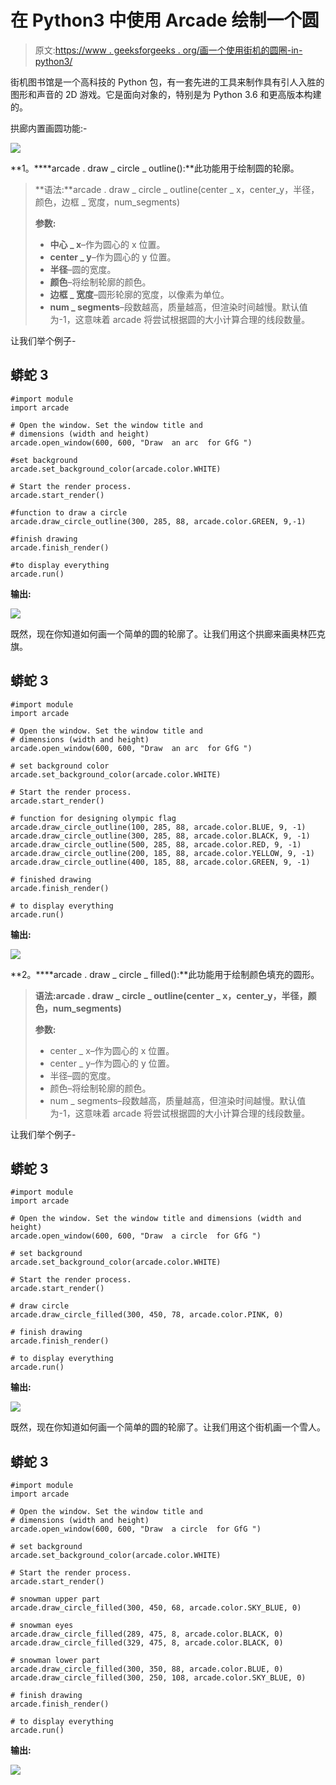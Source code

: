 # 在 Python3 中使用 Arcade 绘制一个圆

> 原文:[https://www . geeksforgeeks . org/画一个使用街机的圆圈-in-python3/](https://www.geeksforgeeks.org/draw-a-circle-using-arcade-in-python3/)

街机图书馆是一个高科技的 Python 包，有一套先进的工具来制作具有引人入胜的图形和声音的 2D 游戏。它是面向对象的，特别是为 Python 3.6 和更高版本构建的。

拱廊内置画圆功能:-

![](img/61935470d60ccb680b3fa2ebfbd3ae50.png)

**1。****arcade . draw _ circle _ outline():**此功能用于绘制圆的轮廓。

> **语法:**arcade . draw _ circle _ outline(center _ x，center_y，半径，颜色，边框 _ 宽度，num_segments)
> 
> **参数:**
> 
> *   **中心 _ x**–作为圆心的 x 位置。
> *   **center _ y**–作为圆心的 y 位置。
> *   **半径**–圆的宽度。
> *   **颜色**–将绘制轮廓的颜色。
> *   **边框 _ 宽度**–圆形轮廓的宽度，以像素为单位。
> *   **num _ segments**–段数越高，质量越高，但渲染时间越慢。默认值为-1，这意味着 arcade 将尝试根据圆的大小计算合理的线段数量。

让我们举个例子-

## 蟒蛇 3

```
#import module
import arcade

# Open the window. Set the window title and
# dimensions (width and height)
arcade.open_window(600, 600, "Draw  an arc  for GfG ")

#set background
arcade.set_background_color(arcade.color.WHITE)

# Start the render process.
arcade.start_render()

#function to draw a circle
arcade.draw_circle_outline(300, 285, 88, arcade.color.GREEN, 9,-1)

#finish drawing
arcade.finish_render()

#to display everything
arcade.run()
```

**输出:**

![](img/024ec27b846fd5a6d67265398d0b6336.png)

既然，现在你知道如何画一个简单的圆的轮廓了。让我们用这个拱廊来画奥林匹克旗。

## 蟒蛇 3

```
#import module
import arcade

# Open the window. Set the window title and
# dimensions (width and height)
arcade.open_window(600, 600, "Draw  an arc  for GfG ")

# set background color
arcade.set_background_color(arcade.color.WHITE)

# Start the render process.
arcade.start_render()

# function for designing olympic flag
arcade.draw_circle_outline(100, 285, 88, arcade.color.BLUE, 9, -1)
arcade.draw_circle_outline(300, 285, 88, arcade.color.BLACK, 9, -1)
arcade.draw_circle_outline(500, 285, 88, arcade.color.RED, 9, -1)
arcade.draw_circle_outline(200, 185, 88, arcade.color.YELLOW, 9, -1)
arcade.draw_circle_outline(400, 185, 88, arcade.color.GREEN, 9, -1)

# finished drawing
arcade.finish_render()

# to display everything
arcade.run()
```

**输出:**

![](img/065ffad4c0d9f313067ad343b132444b.png)

**2。****arcade . draw _ circle _ filled():**此功能用于绘制颜色填充的圆形。

> **语法:arcade . draw _ circle _ outline(center _ x，center_y，半径，颜色，num_segments)**
> 
> **参数:**
> 
> *   center _ x–作为圆心的 x 位置。
> *   center _ y–作为圆心的 y 位置。
> *   半径–圆的宽度。
> *   颜色–将绘制轮廓的颜色。
> *   num _ segments–段数越高，质量越高，但渲染时间越慢。默认值为-1，这意味着 arcade 将尝试根据圆的大小计算合理的线段数量。

让我们举个例子-

## 蟒蛇 3

```
#import module
import arcade

# Open the window. Set the window title and dimensions (width and height)
arcade.open_window(600, 600, "Draw  a circle  for GfG ")

# set background
arcade.set_background_color(arcade.color.WHITE)

# Start the render process.
arcade.start_render()

# draw circle
arcade.draw_circle_filled(300, 450, 78, arcade.color.PINK, 0)

# finish drawing
arcade.finish_render()

# to display everything
arcade.run()
```

**输出:**

![](img/81b04e6f3827af513465c27e1bc8d77b.png)

既然，现在你知道如何画一个简单的圆的轮廓了。让我们用这个街机画一个雪人。

## 蟒蛇 3

```
#import module
import arcade

# Open the window. Set the window title and
# dimensions (width and height)
arcade.open_window(600, 600, "Draw  a circle  for GfG ")

# set background
arcade.set_background_color(arcade.color.WHITE)

# Start the render process.
arcade.start_render()

# snowman upper part
arcade.draw_circle_filled(300, 450, 68, arcade.color.SKY_BLUE, 0)

# snowman eyes
arcade.draw_circle_filled(289, 475, 8, arcade.color.BLACK, 0)
arcade.draw_circle_filled(329, 475, 8, arcade.color.BLACK, 0)

# snowman lower part
arcade.draw_circle_filled(300, 350, 88, arcade.color.BLUE, 0)
arcade.draw_circle_filled(300, 250, 108, arcade.color.SKY_BLUE, 0)

# finish drawing
arcade.finish_render()

# to display everything
arcade.run()
```

**输出:**

![](img/e549a6cf58f3b264e1741b20f02b7f84.png)